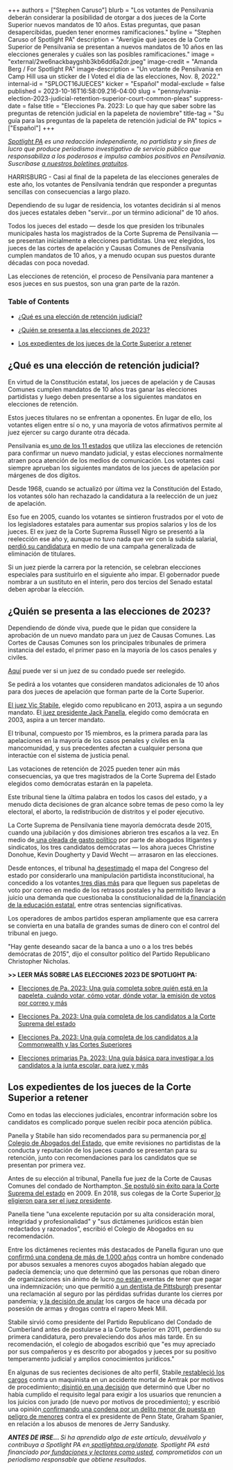 +++
authors = ["Stephen Caruso"]
blurb = "Los votantes de Pensilvania deberán considerar la posibilidad de otorgar a dos jueces de la Corte Superior nuevos mandatos de 10 años. Estas preguntas, que pasan desapercibidas, pueden tener enormes ramificaciones."
byline = "Stephen Caruso of Spotlight PA"
description = "Averigüe qué jueces de la Corte Superior de Pensilvania se presentan a nuevos mandatos de 10 años en las elecciones generales y cuáles son las posibles ramificaciones."
image = "external/2we6nackbaygshb3kb6dd6a2dr.jpeg"
image-credit = "Amanda Berg / For Spotlight PA"
image-description = "Un votante de Pensilvania en Camp Hill usa un sticker de I Voted el día de las elecciones, Nov. 8, 2022."
internal-id = "SPLOCT16JUECES"
kicker = "Español"
modal-exclude = false
published = 2023-10-16T16:58:09.216-04:00
slug = "pennsylvania-election-2023-judicial-retention-superior-court-common-pleas"
suppress-date = false
title = "Elecciones Pa. 2023: Lo que hay que saber sobre las preguntas de retención judicial en la papeleta de noviembre"
title-tag = "Su guía para las preguntas de la papeleta de retención judicial de PA"
topics = ["Español"]
+++

<a href="https://www.spotlightpa.org/"><em>Spotlight PA</em></a><em> es una redacción independiente, no partidista y sin fines de lucro que produce periodismo investigativo de servicio público que responsabiliza a los poderosos e impulsa cambios positivos en Pensilvania. Suscríbase </em><a href="https://www.spotlightpa.org/newsletters"><em>a nuestros boletines gratuitos</em></a><em>.</em>

HARRISBURG - Casi al final de la papeleta de las elecciones generales de este año, los votantes de Pensilvania tendrán que responder a preguntas sencillas con consecuencias a largo plazo.

Dependiendo de su lugar de residencia, los votantes decidirán si al menos dos jueces estatales deben &#34;servir…por un término adicional&#34; de 10 años.

Todos los jueces del estado — desde los que presiden los tribunales municipales hasta los magistrados de la Corte Suprema de Pensilvania — se presentan inicialmente a elecciones partidistas. Una vez elegidos, los jueces de las cortes de apelación y Causas Comunes de Pensilvania cumplen mandatos de 10 años, y a menudo ocupan sus puestos durante décadas con poca novedad.

Las elecciones de retención, el proceso de Pensilvania para mantener a esos jueces en sus puestos, son una gran parte de la razón.

### Table of Contents

- <a href="#spl-heading-1">¿Qué es una elección de retención judicial?</a>

- <a href="#spl-heading-2">¿Quién se presenta a las elecciones de 2023?</a>

- <a href="#spl-heading-3">Los expedientes de los jueces de la Corte Superior a retener</a>

<h2 id="spl-heading-1">¿Qué es una elección de retención judicial?</h2>

En virtud de la Constitución estatal, los jueces de apelación y de Causas Comunes cumplen mandatos de 10 años tras ganar las elecciones partidistas y luego deben presentarse a los siguientes mandatos en elecciones de retención.

Estos jueces titulares no se enfrentan a oponentes. En lugar de ello, los votantes eligen entre sí o no, y una mayoría de votos afirmativos permite al juez ejercer su cargo durante otra década.

Pensilvania es<a href="https://ballotpedia.org/Judicial_election_methods_by_state"> uno de los 11 estados</a> que utiliza las elecciones de retención para confirmar un nuevo mandato judicial, y estas elecciones normalmente atraen poca atención de los medios de comunicación. Los votantes casi siempre aprueban los siguientes mandatos de los jueces de apelación por márgenes de dos dígitos.

Desde 1968, cuando se actualizó por última vez la Constitución del Estado, los votantes sólo han rechazado la candidatura a la reelección de un juez de apelación.

<script src="https://www.spotlightpa.org/embed.js" async></script><div data-spl-embed-version="1" data-spl-src="https://www.spotlightpa.org/embeds/newsletter/"></div>

Eso fue en 2005, cuando los votantes se sintieron frustrados por el voto de los legisladores estatales para aumentar sus propios salarios y los de los jueces. El ex juez de la Corte Suprema Russell Nigro se presentó a la reelección ese año y, aunque no tuvo nada que ver con la subida salarial,<a href="https://news.google.com/newspapers?id=1L4iAAAAIBAJ&amp;sjid=NLYFAAAAIBAJ&amp;pg=1358,2907716&amp;dq=russell+m+nigro&amp;hl=en"> perdió su candidatura</a> en medio de una campaña generalizada de eliminación de titulares.

Si un juez pierde la carrera por la retención, se celebran elecciones especiales para sustituirlo en el siguiente año impar. El gobernador puede nombrar a un sustituto en el ínterin, pero dos tercios del Senado estatal deben aprobar la elección.<br/>

<h2 id="spl-heading-2">¿Quién se presenta a las elecciones de 2023?</h2>

Dependiendo de dónde viva, puede que le pidan que considere la aprobación de un nuevo mandato para un juez de Causas Comunes. Las Cortes de Causas Comunes son los principales tribunales de primera instancia del estado, el primer paso en la mayoría de los casos penales y civiles.

<a href="https://www.dos.pa.gov/VotingElections/CandidatesCommittees/RunningforOffice/Documents/2023/2023%20Judges%20Chart.pdf">Aquí</a> puede ver si un juez de su condado puede ser reelegido.

Se pedirá a los votantes que consideren mandatos adicionales de 10 años para dos jueces de apelación que forman parte de la Corte Superior.

<a href="https://www.pacourts.us/courts/superior-court/superior-court-judges/judge-victor-p-stabile">El juez Vic Stabile</a>, elegido como republicano en 2013, aspira a un segundo mandato. El<a href="https://www.pacourts.us/courts/superior-court/superior-court-judges/judge-jack-a-panella"> juez presidente Jack Panella</a>, elegido como demócrata en 2003, aspira a un tercer mandato.

El tribunal, compuesto por 15 miembros, es la primera parada para las apelaciones en la mayoría de los casos penales y civiles en la mancomunidad, y sus precedentes afectan a cualquier persona que interactúe con el sistema de justicia penal.

Las votaciones de retención de 2025 pueden tener aún más consecuencias, ya que tres magistrados de la Corte Suprema del Estado elegidos como demócratas estarán en la papeleta.

Este tribunal tiene la última palabra en todos los casos del estado, y a menudo dicta decisiones de gran alcance sobre temas de peso como la ley electoral, el aborto, la redistribución de distritos y el poder ejecutivo.

La Corte Suprema de Pensilvania tiene mayoría demócrata desde 2015, cuando una jubilación y dos dimisiones abrieron tres escaños a la vez. En medio de<a href="https://www.brennancenter.org/our-work/analysis-opinion/spending-pennsylvania-supreme-court-race-tops-out-over-165-million"> una oleada de gasto político</a> por parte de abogados litigantes y sindicatos, los tres candidatos demócratas — los ahora jueces Christine Donohue, Kevin Dougherty y David Wecht — arrasaron en las elecciones.

Desde entonces, el tribunal ha<a href="https://www.nytimes.com/2018/01/22/us/pennsylvania-maps-congress.html"> desestimado</a> el mapa del Congreso del estado por considerarlo una manipulación partidista inconstitucional, ha concedido a los votantes<a href="https://apnews.com/article/election-2020-pennsylvania-lawsuits-elections-philadelphia-0f0e6f48361df96d2d74d68ac6838709"> tres días más</a> para que lleguen sus papeletas de voto por correo en medio de los retrasos postales y ha permitido llevar a juicio una demanda que cuestionaba la constitucionalidad de la<a href="https://www.spotlightpa.org/news/2023/02/pa-public-school-funding-lawsuit-state-budget-billions/"> financiación de la educación estatal</a>, entre otras sentencias significativas.

Los operadores de ambos partidos esperan ampliamente que esa carrera se convierta en una batalla de grandes sumas de dinero con el control del tribunal en juego.

&#34;Hay gente deseando sacar de la banca a uno o a los tres bebés demócratas de 2015&#34;, dijo el consultor político del Partido Republicano Christopher Nicholas.

<strong>&gt;&gt; LEER MÁS SOBRE LAS ELECCIONES 2023 DE SPOTLIGHT PA:</strong>

- <a href="https://www.spotlightpa.org/news/2023/10/pensilvania-eleccion-judicial-2023-colegio-electoral-voto-correo-guia-completa/">Elecciones de Pa. 2023: Una guía completa sobre quién está en la papeleta, cuándo votar, cómo votar, dónde votar, la emisión de votos por correo y más</a>

- <a href="https://www.spotlightpa.org/news/2023/09/pennsylvania-elecciones-2023-corte-suprema-candidatos/">Elecciones Pa. 2023: Una guía completa de los candidatos a la Corte Suprema del estado</a>

- <a href="https://www.spotlightpa.org/news/2023/09/elecciones-mancomunidad-pennsylvania-2023-candidatos-corte-superior/">Elecciones Pa. 2023: Una guía completa de los candidatos a la Commonwealth y las Cortes Superiores</a>

- <a href="https://www.spotlightpa.org/news/2023/04/pa-eleccion-primaria-2023-candidatos-contienda-alcalde-concejal-juez-investigacion-guia/">Elecciones primarias Pa. 2023: Una guía básica para investigar a los candidatos a la junta escolar, para juez y más</a>

<h2 id="spl-heading-3">Los expedientes de los jueces de la Corte Superior a retener</h2>

Como en todas las elecciones judiciales, encontrar información sobre los candidatos es complicado porque suelen recibir poca atención pública.

Panella y Stabile han sido recomendados para su permanencia por<a href="https://www.pabar.org/site/For-Lawyers/Committees-Commissions/Judicial-Evaluation/Resources/JEC-Ratings/2023/Superior-Court"> el Colegio de Abogados del Estado</a>, que emite revisiones no partidistas de la conducta y reputación de los jueces cuando se presentan para su retención, junto con recomendaciones para los candidatos que se presentan por primera vez.

Antes de su elección al tribunal, Panella fue juez de la Corte de Causas Comunes del condado de Northampton.<a href="https://www.pottsmerc.com/2009/11/03/cash-drives-pennsylvania-judicial-elections/"> Se postuló sin éxito para la Corte Suprema del estado</a> en 2009. En 2018, sus colegas de la Corte Superior<a href="https://bucksbar.org/latest-news/jack-anthony-panella-elected-president-judge-of-pennsylvania-superior-court/"> lo eligieron para ser el juez presidente</a>.

Panella tiene &#34;una excelente reputación por su alta consideración moral, integridad y profesionalidad&#34; y &#34;sus dictámenes jurídicos están bien redactados y razonados&#34;, escribió el Colegio de Abogados en su recomendación.

<script src="https://www.spotlightpa.org/embed.js" async></script><div data-spl-embed-version="1" data-spl-src="https://www.spotlightpa.org/embeds/donate/"></div>

Entre los dictámenes recientes más destacados de Panella figuran uno que<a href="https://www.pennlive.com/news/2017/06/child_molester_deserves_every.html"> confirmó una condena de más de 1.000 años</a> contra un hombre condenado por abusos sexuales a menores cuyos abogados habían alegado que padecía demencia; uno que determinó que las personas que roban dinero de organizaciones sin ánimo de lucro<a href="https://www.pennlive.com/news/2018/09/corrupt_politicians_dont_have.html"> no están</a><u> </u>exentas de tener que pagar una indemnización; uno que permitió a<a href="https://casetext.com/case/ungarean-v-cna-valley-forge-ins-co-1"> un</a><u> dentista de Pittsburgh</u> presentar una reclamación al seguro por las pérdidas sufridas durante los cierres por pandemia; y<a href="https://www.inquirer.com/news/meek-mill-conviction-overturned-cleared-larry-krasner-philadelphia-20190724.html"> la decisión de anular</a> los cargos de hace una década por posesión de armas y drogas contra el rapero Meek Mill.

Stabile sirvió como presidente del Partido Republicano del Condado de Cumberland antes de postularse a la Corte Superior en 2011, perdiendo su primera candidatura, pero prevaleciendo dos años más tarde. En su recomendación, el colegio de abogados escribió que &#34;es muy apreciado por sus compañeros y es descrito por abogados y jueces por su positivo temperamento judicial y amplios conocimientos jurídicos.&#34;

En algunas de sus recientes decisiones de alto perfil, Stabile<a href="https://6abc.com/amtrak-crash-deadly-amtrack-philadelphia/6185361/"> restableció los cargos</a> contra un maquinista en un accidente mortal de Amtrak por motivos de procedimiento;<a href="https://www.law.com/thelegalintelligencer/2023/07/20/split-pa-superior-court-rules-ubers-arbitration-clause-is-unenforceable/"> disintió en una decisión</a> que determinó que Uber no había cumplido el requisito legal para exigir a los usuarios que renuncien a los juicios con jurado (de nuevo por motivos de procedimiento); y escribió una opinión<a href="https://www.nbcnews.com/news/us-news/ex-penn-state-president-spanier-convicted-over-sandusky-complaint-loses-n886811"> confirmando una condena por un delito menor de puesta en peligro de menores</a> contra el ex presidente de Penn State, Graham Spanier, en relación a los abusos de menores de Jerry Sandusky.

<strong><em>ANTES DE IRSE... </em></strong><em>Si ha aprendido algo de este artículo, devuélvalo y contribuya a Spotlight PA en</em><a href="http://spotlightpa.org/donate"><em> spotlightpa.org/donate</em></a><em>. Spotlight PA está financiado por</em><a href="https://www.spotlightpa.org/support"><em> fundaciones y lectores como usted</em></a><em>, comprometidos con un periodismo responsable que obtiene resultados.</em><strong><em></em></strong>

